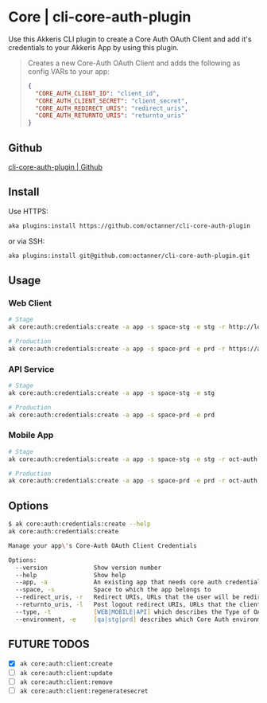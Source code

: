 # Core | cli-core-auth-plugin

Use this Akkeris CLI plugin to create a Core Auth OAuth Client and add it's credentials to your Akkeris App by using this plugin.

> Creates a new Core-Auth OAuth Client and adds the following as config VARs to your app:
>
> ```json
> {
>   "CORE_AUTH_CLIENT_ID": "client_id",
>   "CORE_AUTH_CLIENT_SECRET": "client_secret",
>   "CORE_AUTH_REDIRECT_URIS": "redirect_uris",
>   "CORE_AUTH_RETURNTO_URIS": "returnto_uris"
> }
> ```

## Github

[cli-core-auth-plugin | Github](https://github.com/octanner/cli-core-auth-plugin)

## Install

Use HTTPS:

```zsh
aka plugins:install https://github.com/octanner/cli-core-auth-plugin
```

or via SSH:

```zsh
aka plugins:install git@github.com:octanner/cli-core-auth-plugin.git
```

## Usage

### Web Client

```zsh
# Stage
ak core:auth:credentials:create -a app -s space-stg -e stg -r http://localhost:3000/auth/callback -r https://app-stg.octanner.io/auth/callback -l http://localhost:3000/auth/login -l https://app-stg.octanner.io/auth/login

# Production
ak core:auth:credentials:create -a app -s space-prd -e prd -r https://app.octanner.io/auth/callback -l https://app.octanner.io/auth/login
```

### API Service

```zsh
# Stage
ak core:auth:credentials:create -a app -s space-stg -e stg

# Production
ak core:auth:credentials:create -a app -s space-prd -e prd
```

### Mobile App

```zsh
# Stage
ak core:auth:credentials:create -a app -s space-stg -e stg -r oct-auth://mobile-app/callback -l oct-auth://mobile-app/logout

# Production
ak core:auth:credentials:create -a app -s space-prd -e prd -r oct-auth://mobile-app/callback -l oct-auth://mobile-app/logout
```

## Options

```zsh
$ ak core:auth:credentials:create --help
ak core:auth:credentials:create

Manage your app\'s Core-Auth OAuth Client Credentials

Options:
  --version             Show version number                                                                            [boolean]
  --help                Show help                                                                                      [boolean]
  --app, -a             An existing app that needs core auth credentials                                               [string] [required]
  --space, -s           Space to which the app belongs to                                                              [string]
  --redirect_uris, -r   Redirect URIs, URLs that the user will be redirected to upon authenticating                    [string]
  --returnto_uris, -l   Post logout redirect URIs, URLs that the client can redirect a user to after logging out       [string]
  --type, -t            [WEB|MOBILE|API] which describes the Type of OAUTH Client your app needs                       [string]
  --environment, -e     [qa|stg|prd] describes which Core Auth environment the credentials will be created             [string]
```

## FUTURE TODOS

- [x] `ak core:auth:client:create`
- [ ] `ak core:auth:client:update`
- [ ] `ak core:auth:client:remove`
- [ ] `ak core:auth:client:regeneratesecret`
